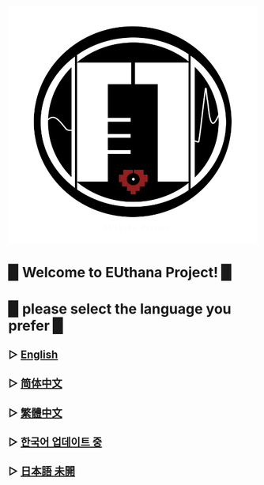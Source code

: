 ![](image/EU2.png)



# ▉ Welcome to EUthana Project! ▉  

# ▉ please select the language you prefer ▉  


## ▷ [English](https://euthana.github.io/EUthana_Project/Language_EN/)
## ▷ [简体中文](https://euthana.github.io/EUthana_Project/Language_CHS/)
## ▷ [繁體中文](https://euthana.github.io/EUthana_Project/Language_CHT/)
## ▷ [한국어 업데이트 중](https://euthana.github.io/EUthana_Project/Language_KR/)
## ▷ [日本語 未開](https://euthana.github.io/EUthana_Project/Language_JP/)
